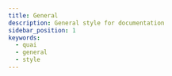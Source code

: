 ```yaml
---
title: General
description: General style for documentation
sidebar_position: 1
keywords:
  - quai
  - general
  - style
---
```

